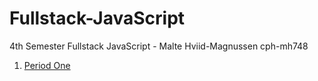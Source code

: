 
# Fullstack-JavaScript
 4th Semester Fullstack JavaScript - Malte Hviid-Magnussen cph-mh748
1. [Period One](https://github.com/MalteMagnussen/Fullstack-JavaScript/wiki/Period-One)
